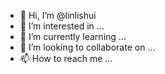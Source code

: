 - 👋 Hi, I’m @linlishui
- 👀 I’m interested in ...
- 🌱 I’m currently learning ...
- 💞️ I’m looking to collaborate on ...
- 📫 How to reach me ...

<!---
linlishui/linlishui is a ✨ special ✨ repository because its `README.md` (this file) appears on your GitHub profile.
You can click the Preview link to take a look at your changes.
--->
